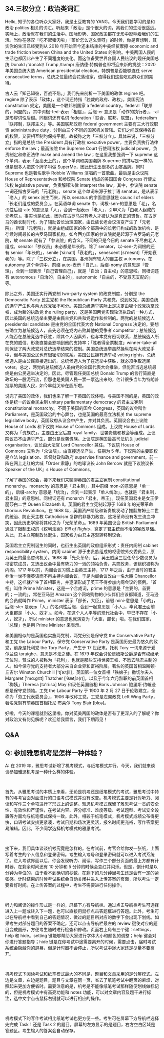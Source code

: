 ## 34.三权分立：政治类词汇
Hello, 知乎的各位听众大家好，我是土豆教育的 YANG。今天我们要学习的是和政治 politics 相关的词汇。听起来「政治」是个很大的词，离我们的生活很遥远。实际上，政治就在我们的生活中。国际形势、国家政策都在无形中影响着我们的生活。当你在感叹「吃不起猪肉啦」「菜价怎么这么贵呀」的时候，你是否想到，其实你的生活已经受到从 2018 年开始至今还未结束的中美经贸摩擦 economic and trade friction between China and the United States 的影响。中美两国人民的生活也都因此产生了不同程度的变化。而这位备受世界各国人民热议的现任美国总统 Donald /'dɒnəld/ Trump /trʌmp/ 唐纳德·特朗普也即将迎来新的挑战：2020 年美国总统大选 American presidential election。特朗普是否能够连任 serve consecutive terms，总统之位最终会花落谁家，值得我们这些吃瓜群众们的期待。


古人云「知己知彼，百战不殆。」我们先来剖析一下美国的政体 regime 吧。regime 除了表示「政体」，这个词还特指「独裁的政府、政权」。美国宪法 constitution 规定，美国是一个联邦制国家 a federal country。federal「联邦的，同盟的」，其中词根-fed-表示「相信」，后缀-er 意思是「动作的执行者」，-al 是形容词性后缀。同根词还有名词 federation「联合，联邦，联盟」，federalism「联邦制，联邦主义」等。美国联邦政府 federal government 主要有三大行政职责 administrative duty，分别由三个不同的国家机关管辖。它们之间既保持各自的权限，又要相互制约保持平衡，故被称之为「三权分立」。具体来说，「三权分立」指的是总统 the President 具有行政权 executive power，主要负责执行法律 enforce the law；最高法院 the Supreme Court 行使司法权 judicial power，负责制定和修正法律 make and amend the law；在这里我想强调一下 supreme 这个单词，表示「至高无上的」，这个单词和美国潮牌 Superme 的拼写是一样的，但是很多人把这个牌子叫做 SuperMe，因此衍生出很多的山寨品牌。同时 Supreme 也是著名歌手 Robbie Williams 演唱的一首歌曲。最后是由众议院 House of Representatives 和参议院 Senate 组成的美国国会 Congress 行使立法权 legislative power，负责解释法律 interpret the law。其中，参议院 senate 一词还指古罗马的「元老院」。senate 这个单词来源于拉丁语 senatus，是从表示「老人」的 senex 派生而来，所以 senatus 的字面意思就是 council of elders「长老们组成的委员会」。在英语单词 senate 中，词根-sen-的意思是「老」，名词性后缀-ate 的意思是「人」，合到一起表示「老人」，引申义为「由老人组成的元老院」。事实也是如此，因为在古罗马只有老人才被认为是真正的贤哲。在古罗马的酋长制时代，为了辅助酋长治理国家，由氏族长老会议演变产生了「元老院」。所谓「元老院」，就是由组成国家的各个部落中的长老们构成的政治机构，是存续时间最长的古罗马国家机构。如今西方国家的参议院就是起源于古罗马的元老院，故 senate 就有了「参议院」的含义。不同的只是今日的 senate 不尽由老人组成，senator「参议员」未必都是年长的。除了 senator，以-sen-为词根的还有 senior「年长的」，senile [ˈsiːnaɪl]「衰老的」，senescent [sɪˈnesnt]「开始衰老的」等。除了「三权分立」，在美国，各州拥有较大的自主权 autonomy。在 autonomy 这个单词中，前缀 auto-表示「自己」，后缀-nomy 的意思是「管理」，合到一起表示「自己管理自己」，就是「自治；自主权」的意思啦。同根词还有 autonomous「自治的，自主的」，autonomic「自主的，不受意志支配的」等。


除此之外，美国还实行两党制 two-party system 的政党制度，分别是 the Democratic Party 民主党和 the Republican Party 共和党。说到政党，美国总统的选举产生也与两大政党密不可分。美国总统选举实际上是决定由哪个政党执掌政权，成为新的执政党 the ruling party，这是美国两党实现轮流执政的一种方式，因此美国的总统选举主要是由民主党和共和党运作和控制的。两党的总统候选人 presidential candidate 是由党的全国代表大会 National Congress 决定的。要想被确立为总统候选人，首先必须在党内击败其他的竞争者 competitor；总统候选人能否在总统竞选中获胜，除其个人因素外，也与本党有密切联系，总统候选人所在党的威信、形象直接会影响到他的支持率；「胜者得全票制度」winner-take-all 则保证了两大政党对总统选举结果的控制。美国总统选举虽然操纵在两大政党手中，但与美国公民也有很密切的联系。美国公民拥有选举权 voting rights，总统候选人是由公民直接选出的。总统候选人为了在选举中获胜，就必须争取选民 voter。总之，两党的总统候选人虽由党的全国代表大会推举，但能否当选总统最终是由公民选举决定的。因此，尽管现任美国总统 Donald Trump 的言行简直是政坛的一股泥石流，但那也是美国人民一票一票选出来的，估计很多当年为特朗普投票的美国人民，如今早就哭晕在厕所啦。


说完了美国的政体，我们也来了解一下英国的政体吧。与美国不同的是，英国的政体是统一的议会民主制 unitary parliamentary democracy 的君主立宪制 constitutional monarchy。不同于美国的国会 Congress，英国的议会叫作 Parliament，是英国政治的中心舞台，也是英国的最高立法机关 the supreme legislative body。英国政府从议会中产生，并对其负责。英国议会由上议院 House of Lords 和下议院 House of Commons 组成。上议院 House of Lords 又称为「贵族院」，主要由王室后裔 royal family、世袭贵族和教会等组成。上议院议员不由选举产生，部分是世袭贵族。上议院是英国最高司法机关 judicial organisation，议长由大法官 Lord Chancellor 兼任。下议院 House of Commons 又称为「众议院」，由直接选举产生，任期为 5 年。下议院的主要职权是立法 legislation、监督财政和政府 supervise finance and government。前一阵在网上走红的大喊「Order 肃静」的咆哮议长 John Bercow 就是下议院议长 Speaker of the UK』s House of Commons。


了解了英国的议会，接下来我们来聊聊英国的君主立宪制 constitutional monarchy。monarchy 的意思是「君主制」，其中前缀 mon-的意思是「单一的」，后缀-archy 意思是「统治」，合到一起表示「单人统治」，也就是「君主制，君主国」的意思啦。同根词还有 monarch「君主，帝王」。现任英国君主是女王伊丽莎白二世 Queen Elizabeth II。英国的君主立宪制起源于 1688 年的光荣革命 Glorious Revolution。在 1688 年，英国资产阶级和新贵族发动了推翻詹姆士二世的统治、防止天主教 Catholicism 复辟的非暴力政变。这场革命没有发生流血冲突，因此历史学家将其称之为「光荣革命」。1689 年英国议会 British Parliament 通过了限制王权的《权利法案》*Bill of Rights*，奠定了君主统而不治的宪政基础。从此，君主立宪制政体诞生，国家权力由君主逐渐转移到议会。


英国君主立宪制诞生的同时，也衍生出英国的政府组织形式：责任内阁制 cabinet responsibility system。内阁 cabinet 源于由贵族组成的枢密院外交委员会，原为英王的最高咨询机关。1688 年「光荣革命」后，英王威廉三世任命少数议员为枢密院成员，又选出议会中最有势力的一派的领袖负责，共商政务，该组织被称为内阁。1717 年以前，内阁会议习惯上由英王主持，1717 年之后，由于当时的君主乔治一世不懂英语而不再主持内阁会议，于是内阁会议改由一名大臣 Chancellor 主持，这样就产生了首相职务，并逐渐形成了英王不得参加内阁会议的惯例。「首相」叫作 Prime Minister，这是一个合成词，prime 的意思是「主要的，首要的；一流的」，常在亚马逊 Amazon 这个网站购物的小伙伴们应该都知道，亚马逊的会员就叫作 Prime。minister 表示「部长，大臣」，前缀 mini-意思是「小的」，后缀-ster 是表示「人」的名词性后缀，合到一起意思是「小人」，毕竟君王面前大臣都是「小人、奴才」。如今，在这个人人平等的现代社会中，早已不存在「小人，奴才」，所以 minister 的意思也就演变为「大臣，部长」啦。在我们国家，「总理」也是用 Prime Minister 来表示。


和美国相似的是英国也实施两党制，两党分别是保守党 the Conservative Party 和工党 the Labour Party。保守党 Conservative Party 是英国历史最为悠久的政党，前身是托利党 the Tory Party，产生于 17 世纪末。托利 Tory 一词来源于爱尔兰语 toruighe，意思是不法之徒。在 1679 年议会讨论詹姆斯公爵是否有权继承王位时，赞成的人被称为「托利」，也就是那些支持世袭王权、不愿去除君主制的人。如今保守党的支持者大部分来自企业界和富裕阶层。著名的英国首相温斯顿·丘吉尔 Winston Churchill ['tʃə:tʃil]，英国第一位女首相「铁娘子」撒切尔夫人 Margaret ['mɑ:ɡrɪt] Thatcher [ˈθætʃə(r)]，以及于今年六月辞职的前英国首相「梅姨」Theresa [tə'ri:sə] May 和现任英国首相 Boris Johnson 鲍里斯·约翰逊都是保守党领袖。工党 the Labour Party 于 1900 年 2 月 27 日于伦敦建立，全称为「劳工代表委员会」，1906 年改称工党。工党是左翼政党 Left Wing Party，著名党魁有前英国首相托尼·布莱尔 Tony Blair [blεə]。


好啦，今天的课程就到这里啦。你对英美两国的政体是否有了更深入的了解呢？你对政治又有何见解呢？欢迎给我留言，我们下期再见！


  




Q&A
---


Q: 参加雅思机考是怎样一种体验？
-----------------


A: 在 2019 年，雅思考试新增了机考模式，与纸笔模式并行。今天，我们就来谈谈参加雅思机考是一种什么样的体验。


 


首先，从雅思考试的本质上来看，无论是机考还是纸笔模式的考试，雅思考试中特有的与考官面对面进行的口语考试模式并没有改变。机考模式主要是针对听力、阅读和写作三个单项进行了形式上的调整。雅思机考模式保留了雅思考试一贯的安全性、有效性和严谨性，在考试内容、评分标准、难度等级、考试题型、考试安全设置等方面均与纸笔模式保持一致。此外，相较于纸笔模式，机考模式成绩公布得更快，口语考试安排更紧凑，考试日期和场次更灵活，报名时间更充裕，写作答案更易编辑。因此，不少同学选择机考模式的雅思考试。


 


接下来，我们具体谈谈机考究竟是怎样的。在考试前，考官会给你发一张纸，上面写着考生的个人信息和登录密码。考生输入考号和登录密码就可以进入考试系统了。进入考试界面以后，你会发现听力、阅读、写作三个部分页面的最上方都有计时器，在剩余时间还有 10 分钟和 5 分钟的时候会变红并闪烁。但是，倒计时是以分钟为单位的，由于看不到确切的秒数，在剩下的几分钟里考生还是会有一定的紧张感。计时结束的时候考试系统会自动关闭并进入上传答案的页面，所以考生一定要看好时间。在上传答案的过程中，考生不需要进行任何操作。


 


听力和阅读的操作形式是一样的，屏幕下方有导航栏。通过点击导航栏考生可选择进入上一题或转入下一题，也可以直接用鼠标点击答题框进行答题。此外，考生可以在导航栏中看到自己的答题情况，做过的题目所对应的数字下会出现下划线。如果考生对部分题目的答案不确定，还可以点击导航栏最左的 review 键使对应的题目变成圆形，方便考生随时进行检查和修改。页面右上角有三个键：settings，help 和 hide。setting 键能够帮助大家进行字体大小和颜色的调整；help 键会对你进行答题指导；hide 键是在你考试中途需要离开的时候，需要点击，届时考试系统会隐藏你的屏幕，但是计时器不会停止，所以考试中途大家还是尽量不要离开。


 


机考模式下阅读考试和纸笔模式最大的不同是，题目和文章采用的是分屏模式。左边是文章，右边是题目，题目与文章在同一页，省去了纸笔考试中翻页的麻烦，对照起来更加方便省时。需要注意的是，机考是不能像纸笔考试那样随便划线做标记的，但是机考模式中有高亮功能和 notes 功能，可以对文章内容及题干进行标注，选中文字点击鼠标右键就可以进行相应的操作。


 


机考模式下的写作考试相比纸笔考试也更方便一些。考生可在屏幕下方导航栏选择先完成 Task 1 还是 Task 2 的题目。屏幕的左方显示的是题目，右方空白区域是答题区。考生输入的答案会自动保存。

